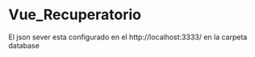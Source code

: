 # Vue_Recuperatorio
El json sever esta configurado en el  http://localhost:3333/ en la carpeta database
